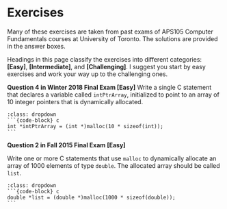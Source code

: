 # Exercises

Many of these exercises are taken from past exams of APS105 Computer Fundamentals courses at University of Toronto. The solutions are provided in the answer boxes.

Headings in this page classify the exercises into different categories: **[Easy]**, **[Intermediate]**, and **[Challenging]**. I suggest you start by easy exercises and work your way up to the challenging ones.

**Question 4 in Winter 2018 Final Exam [Easy]**
Write a single C statement that declares a variable called `intPtrArray`, initialized to point to an array of 10 integer pointers that is dynamically allocated.

````{admonition} Answer
:class: dropdown
```{code-block} c
int *intPtrArray = (int *)malloc(10 * sizeof(int));
```
````

**Question 2 in Fall 2015 Final Exam [Easy]**

Write one or more C statements that use `malloc` to dynamically allocate an array of $1000$ elements of type `double`. The allocated array should be called `list`.

````{admonition} Answer
:class: dropdown
```{code-block} c
double *list = (double *)malloc(1000 * sizeof(double));
```
````
